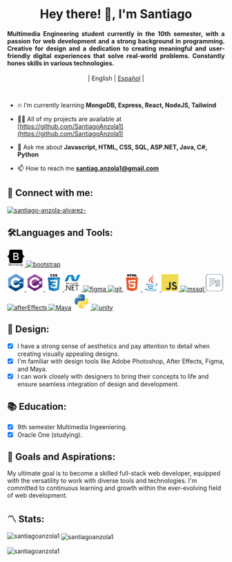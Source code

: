 <h1 align="center">Hey there! 👋, I'm Santiago</h1>
<h4 align="justify">
Multimedia Engineering student currently in the 10th semester, with a passion for web development and a strong background in programming. Creative for design and a dedication to creating meaningful and user-friendly digital experiences that solve real-world problems. Constantly hones skills in various technologies.</h4>


<p align="center">
  | <span>English</span> |
  <a href="https://github.com/SantiagoAnzola1/SantiagoAnzola1/blob/main/lan/ReadmeES.md">Español</a> |
</p>
<br>


- 🔥 I’m currently learning **MongoDB, Express, React, NodeJS, Tailwind**

- 👨‍💻 All of my projects are available at [https://github.com/SantiagoAnzola1](https://github.com/SantiagoAnzola1)

- 💬 Ask me about **Javascript, HTML, CSS, SQL, ASP.NET, Java, C#, Python**

- 📫 How to reach me **santiag.anzola1@gmail.com**

## :link: Connect with me: 
<p align="left">
<a href="https://linkedin.com/in/santiago-anzola-alvarez-" target="blank"><img align="center" src="https://raw.githubusercontent.com/rahuldkjain/github-profile-readme-generator/master/src/images/icons/Social/linked-in-alt.svg" alt="santiago-anzola-alvarez-" height="30" width="40" /></a>
</p>

## :hammer_and_wrench:Languages and Tools:
<p align="left"> 
  <a href="https://getbootstrap.com" target="_blank" rel="noreferrer"> 
    <picture>
      <source media="(prefers-color-scheme: dark)" srcset="https://cdn.jsdelivr.net/gh/devicons/devicon@latest/icons/bootstrap/bootstrap-original-wordmark.svg">
      <source media="(prefers-color-scheme: light)" srcset="[https://cdn.jsdelivr.net/gh/devicons/devicon@latest/icons/bootstrap/bootstrap-original-wordmark.svg](https://raw.githubusercontent.com/devicons/devicon/master/icons/bootstrap/bootstrap-plain-wordmark.svg)">
      <img src="https://raw.githubusercontent.com/devicons/devicon/master/icons/bootstrap/bootstrap-plain-wordmark.svg" alt="bootstrap" width="40" height="40"/> 
    </picture>
  </a> 
  <a href="https://getbootstrap.com" target="_blank" rel="noreferrer"> <img src="https://cdn.jsdelivr.net/gh/devicons/devicon@latest/icons/bootstrap/bootstrap-original-wordmark.svg" alt="bootstrap" width="40" height="40"/>
 </a> 
  
  <a href="https://www.w3schools.com/cpp/" target="_blank" rel="noreferrer"> <img src="https://raw.githubusercontent.com/devicons/devicon/master/icons/cplusplus/cplusplus-original.svg" alt="cplusplus" width="40" height="40"/> </a> 
  <a href="https://www.w3schools.com/cs/" target="_blank" rel="noreferrer"> <img src="https://raw.githubusercontent.com/devicons/devicon/master/icons/csharp/csharp-original.svg" alt="csharp" width="40" height="40"/> </a> 
  <a href="https://www.w3schools.com/css/" target="_blank" rel="noreferrer"> <img src="https://raw.githubusercontent.com/devicons/devicon/master/icons/css3/css3-original-wordmark.svg" alt="css3" width="40" height="40"/> </a>
  <a href="https://dotnet.microsoft.com/" target="_blank" rel="noreferrer"> <img src="https://raw.githubusercontent.com/devicons/devicon/master/icons/dot-net/dot-net-original-wordmark.svg" alt="dotnet" width="40" height="40"/> </a> 
  <a href="https://www.figma.com/" target="_blank" rel="noreferrer"> <img src="https://www.vectorlogo.zone/logos/figma/figma-icon.svg" alt="figma" width="40" height="40"/> </a> 
  <a href="https://git-scm.com/" target="_blank" rel="noreferrer"> <img src="https://www.vectorlogo.zone/logos/git-scm/git-scm-icon.svg" alt="git" width="40" height="40"/> </a> 
  <a href="https://www.w3.org/html/" target="_blank" rel="noreferrer"> <img src="https://raw.githubusercontent.com/devicons/devicon/master/icons/html5/html5-original-wordmark.svg" alt="html5" width="40" height="40"/> </a>
  <a href="https://www.java.com" target="_blank" rel="noreferrer"> <img src="https://raw.githubusercontent.com/devicons/devicon/master/icons/java/java-original.svg" alt="java" width="40" height="40"/> </a>
  <a href="https://developer.mozilla.org/en-US/docs/Web/JavaScript" target="_blank" rel="noreferrer"> <img src="https://raw.githubusercontent.com/devicons/devicon/master/icons/javascript/javascript-original.svg" alt="javascript" width="40" height="40"/> </a> 
  <a href="https://www.microsoft.com/en-us/sql-server" target="_blank" rel="noreferrer"> <img src="https://www.svgrepo.com/show/303229/microsoft-sql-server-logo.svg" alt="mssql" width="40" height="40"/> </a> 
  <a href="https://www.photoshop.com/en" target="_blank" rel="noreferrer"> <img src="https://raw.githubusercontent.com/devicons/devicon/master/icons/photoshop/photoshop-line.svg" alt="photoshop" width="40" height="40"/> </a> 
  <a href="https://www.adobe.com/co/products/aftereffects.html" target="_blank" rel="noreferrer">  <img src="https://github-production-user-asset-6210df.s3.amazonaws.com/134959710/249990529-0b530495-464b-4c1f-a024-0bfca9518244.png" alt="afterEffects" width="40" height="40"/> </a> 
  <a href="https://latinoamerica.autodesk.com/products/maya/overview" target="_blank" rel="noreferrer"> <img src="https://github-production-user-asset-6210df.s3.amazonaws.com/134959710/249986469-94f05d49-4d77-45b5-973d-65a838e88a01.png" alt="Maya" width="40" height="40"/></a> 
  <a href="https://www.python.org/" target="_blank" rel="noreferrer"> <img src="https://raw.githubusercontent.com/devicons/devicon/master/icons/python/python-original.svg" alt="python" width="40" height="40"/> </a> 
  <a href="https://unity.com/" target="_blank" rel="noreferrer"> <img src="https://www.vectorlogo.zone/logos/unity3d/unity3d-icon.svg" alt="unity" width="40" height="40"/> </a> </p>
  
## :art: Design:
- [x] I have a strong sense of aesthetics and pay attention to detail when creating visually appealing designs.
- [x] I'm familiar with design tools like Adobe Photoshop, After Effects, Figma, and Maya.
- [x] I can work closely with designers to bring their concepts to life and ensure seamless integration of design and development.
## 📚 Education:
- [x] 9th semester Multimedia Ingeeniering.
- [x] Oracle One (studying). 
## :dart: Goals and Aspirations: 
My ultimate goal is to become a skilled full-stack web developer, equipped with the versatility to work with diverse tools and technologies. I'm committed to continuous learning and growth within the ever-evolving field of web development.   
## 	:part_alternation_mark: Stats:
<p ><img align="left" src="https://github-readme-stats.vercel.app/api/top-langs?username=santiagoanzola1&show_icons=true&locale=en&layout=compact" alt="santiagoanzola1" /></p>

<p>&nbsp;<img align="center" src="https://github-readme-stats.vercel.app/api?username=santiagoanzola1&show_icons=true&locale=en" alt="santiagoanzola1" /></p>

<p><img align="center" src="https://github-readme-streak-stats.herokuapp.com/?user=santiagoanzola1&" alt="santiagoanzola1" /></p>
